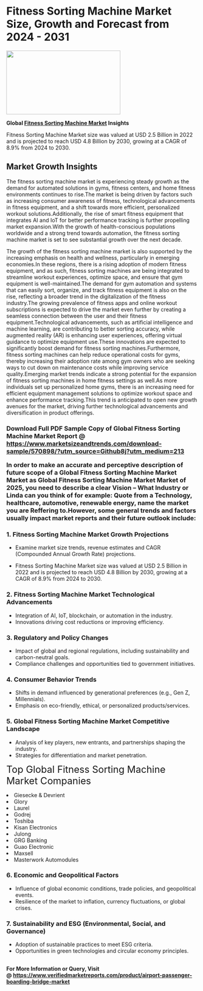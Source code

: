 <H1>Fitness Sorting Machine Market Size, Growth and Forecast from 2024 - 2031</H1><img class="aligncenter size-medium wp-image-584254" src="https://thirdeyenews.in/wp-content/uploads/2024/09/Global-Market-Research-300x168.jpeg" alt="" width="300" height="168" /><p><strong>Global&nbsp;<a href="https://www.marketsizeandtrends.com/download-sample/570898/?utm_source=Github8j?utm_medium=213">Fitness Sorting Machine Market</a> Insights</strong></p><p>Fitness Sorting Machine Market size was valued at USD 2.5 Billion in 2022 and is projected to reach USD 4.8 Billion by 2030, growing at a CAGR of 8.9% from 2024 to 2030.</p><p><h2>Market Growth Insights</h2> <p>The fitness sorting machine market is experiencing steady growth as the demand for automated solutions in gyms, fitness centers, and home fitness environments continues to rise.The market is being driven by factors such as increasing consumer awareness of fitness, technological advancements in fitness equipment, and a shift towards more efficient, personalized workout solutions.Additionally, the rise of smart fitness equipment that integrates AI and IoT for better performance tracking is further propelling market expansion.With the growth of health-conscious populations worldwide and a strong trend towards automation, the fitness sorting machine market is set to see substantial growth over the next decade.</p> <p>The growth of the fitness sorting machine market is also supported by the increasing emphasis on health and wellness, particularly in emerging economies.In these regions, there is a rising adoption of modern fitness equipment, and as such, fitness sorting machines are being integrated to streamline workout experiences, optimize space, and ensure that gym equipment is well-maintained.The demand for gym automation and systems that can easily sort, organize, and track fitness equipment is also on the rise, reflecting a broader trend in the digitalization of the fitness industry.The growing prevalence of fitness apps and online workout subscriptions is expected to drive the market even further by creating a seamless connection between the user and their fitness equipment.Technological advancements, such as artificial intelligence and machine learning, are contributing to better sorting accuracy, while augmented reality (AR) is enhancing user experiences, offering virtual guidance to optimize equipment use.These innovations are expected to significantly boost demand for fitness sorting machines.Furthermore, fitness sorting machines can help reduce operational costs for gyms, thereby increasing their adoption rate among gym owners who are seeking ways to cut down on maintenance costs while improving service quality.Emerging market trends indicate a strong potential for the expansion of fitness sorting machines in home fitness settings as well.As more individuals set up personalized home gyms, there is an increasing need for efficient equipment management solutions to optimize workout space and enhance performance tracking.This trend is anticipated to open new growth avenues for the market, driving further technological advancements and diversification in product offerings.<h3></p><p><span class=""><strong>Download Full PDF Sample Copy of Global Fitness Sorting Machine Market Report</strong> @ <a href="https://www.marketsizeandtrends.com/download-sample/570898/?utm_source=Github8j?utm_medium=213" target="_blank">https://www.marketsizeandtrends.com/download-sample/570898/?utm_source=Github8j?utm_medium=213</a></span></p><p>In order to make an accurate and perceptive description of future scope of a Global&nbsp;Fitness Sorting Machine Market Market as Global&nbsp;Fitness Sorting Machine Market Market of 2025, you need to describe a clear Vision &ndash; What Industry or Linda can you think of for example: Quote from a Technology, healthcare, automotive, renewable energy, name the market you are Reffering to.However, some general trends and factors usually impact market reports and their future outlook include:</p><h3>1.&nbsp;<strong>Fitness Sorting Machine Market Growth Projections</strong></h3><ul><li>Examine market size trends, revenue estimates and CAGR (Compounded Annual Growth Rate) projections.</li><li><p>Fitness Sorting Machine Market size was valued at USD 2.5 Billion in 2022 and is projected to reach USD 4.8 Billion by 2030, growing at a CAGR of 8.9% from 2024 to 2030.</p></li></ul><h3>2.&nbsp;<strong>Fitness Sorting Machine Market Technological Advancements</strong></h3><ul><li>Integration of AI, IoT, blockchain, or automation in the industry.</li><li>Innovations driving cost reductions or improving efficiency.</li></ul><h3>3.&nbsp;<strong>Regulatory and Policy Changes</strong></h3><ul><li>Impact of global and regional regulations, including sustainability and carbon-neutral goals.</li><li>Compliance challenges and opportunities tied to government initiatives.</li></ul><h3>4.&nbsp;<strong>Consumer Behavior Trends</strong></h3><ul><li>Shifts in demand influenced by generational preferences (e.g., Gen Z, Millennials).</li><li>Emphasis on eco-friendly, ethical, or personalized products/services.</li></ul><h3>5.&nbsp;<strong>Global Fitness Sorting Machine Market Competitive Landscape</strong></h3><ul><li>Analysis of key players, new entrants, and partnerships shaping the industry.</li><li>Strategies for differentiation and market penetration.</li></ul><p data-pm-slice="1 1 []"><span style="color: inherit; font-family: inherit; font-size: 25px;">Top Global Fitness Sorting Machine Market Companies</span></p><div class="" data-test-id=""><p><li>Giesecke & Devrient</li><li> Glory</li><li> Laurel</li><li> Godrej</li><li> Toshiba</li><li> Kisan Electronics</li><li> Julong</li><li> GRG Banking</li><li> Guao Electronic</li><li> Maxsell</li><li> Masterwork Automodules</li></p></div><h3>6.&nbsp;<strong>Economic and Geopolitical Factors</strong></h3><ul><li>Influence of global economic conditions, trade policies, and geopolitical events.</li><li>Resilience of the market to inflation, currency fluctuations, or global crises.</li></ul><h3>7.&nbsp;<strong>Sustainability and ESG (Environmental, Social, and Governance)</strong></h3><ul><li>Adoption of sustainable practices to meet ESG criteria.</li><li>Opportunities in green technologies and circular economy principles.</li></ul><h2><strong style="font-size: 14px;">For More Information or Query, Visit @&nbsp;</strong><a style="background-color: #ffffff; font-size: 14px;" href="https://www.marketsizeandtrends.com/report/fitness-sorting-machine-market/" target="_blank">https://www.verifiedmarketreports.com/product/airport-passenger-boarding-bridge-market</a></h2>